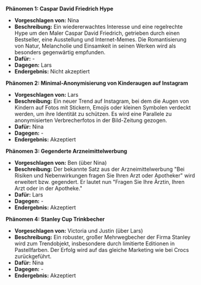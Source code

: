 **Phänomen 1: Caspar David Friedrich Hype**
* **Vorgeschlagen von:** Nina
* **Beschreibung:**  Ein wiedererwachtes Interesse und eine regelrechte Hype um den Maler Caspar David Friedrich, getrieben durch einen Bestseller, eine Ausstellung und Internet-Memes.  Die Romantisierung von Natur, Melancholie und Einsamkeit in seinen Werken wird als besonders gegenwärtig empfunden.
* **Dafür:** -
* **Dagegen:** Lars
* **Endergebnis:** Nicht akzeptiert


**Phänomen 2: Minimal-Anonymisierung von Kinderaugen auf Instagram**
* **Vorgeschlagen von:** Lars
* **Beschreibung:**  Ein neuer Trend auf Instagram, bei dem die Augen von Kindern auf Fotos mit Stickern, Emojis oder kleinen Symbolen verdeckt werden, um ihre Identität zu schützen. Es wird eine Parallele zu anonymisierten Verbrecherfotos in der Bild-Zeitung gezogen.
* **Dafür:** Nina
* **Dagegen:** -
* **Endergebnis:** Akzeptiert


**Phänomen 3: Gegenderte  Arzneimittelwerbung**
* **Vorgeschlagen von:** Ben (über Nina)
* **Beschreibung:** Der bekannte Satz aus der Arzneimittelwerbung "Bei Risiken und Nebenwirkungen fragen Sie Ihren Arzt oder Apotheker" wird erweitert bzw. gegendert. Er lautet nun "Fragen Sie Ihre Ärztin, Ihren Arzt oder in der Apotheke."
* **Dafür:** Lars
* **Dagegen:** -
* **Endergebnis:** Akzeptiert


**Phänomen 4: Stanley Cup Trinkbecher**
* **Vorgeschlagen von:** Victoria und Justin (über Lars)
* **Beschreibung:** Ein robuster, großer Mehrwegbecher der Firma Stanley wird zum Trendobjekt, insbesondere durch limitierte Editionen in Pastellfarben. Der Erfolg wird auf das gleiche Marketing wie bei Crocs zurückgeführt.
* **Dafür:** Nina
* **Dagegen:** -
* **Endergebnis:** Akzeptiert
